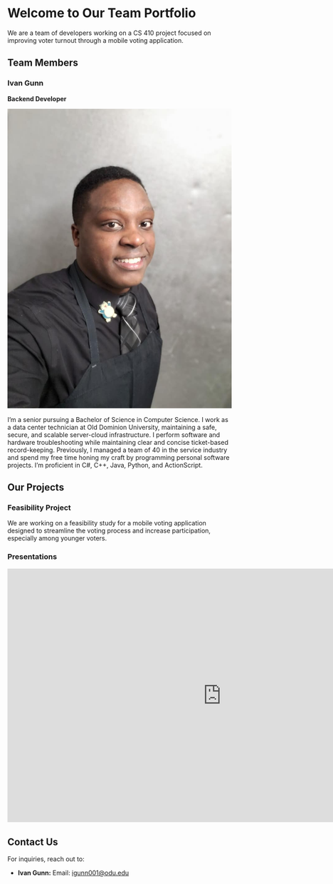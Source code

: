 # Welcome to Our Team Portfolio

We are a team of developers working on a CS 410 project focused on improving voter turnout through a mobile voting application.

## Team Members

### Ivan Gunn
**Backend Developer**

![Ivan Gunn](images/IvanGProfilePicture.jpg) 

I’m a senior pursuing a Bachelor of Science in Computer Science. I work as a data center technician at Old Dominion University, maintaining a safe, secure, and scalable server-cloud infrastructure. I perform software and hardware troubleshooting while maintaining clear and concise ticket-based record-keeping. Previously, I managed a team of 40 in the service industry and spend my free time honing my craft by programming personal software projects. I’m proficient in C#, C++, Java, Python, and ActionScript.
  

## Our Projects
### Feasibility Project
We are working on a feasibility study for a mobile voting application designed to streamline the voting process and increase participation, especially among younger voters.

### Presentations
<iframe src="https://docs.google.com/presentation/d/e/2PACX-1vT7fU8wK1P84g.../embed" frameborder="0" width="960" height="569" allowfullscreen="true" mozallowfullscreen="true" webkitallowfullscreen="true"></iframe>


## Contact Us
For inquiries, reach out to:  
- **Ivan Gunn:** Email: igunn001@odu.edu
